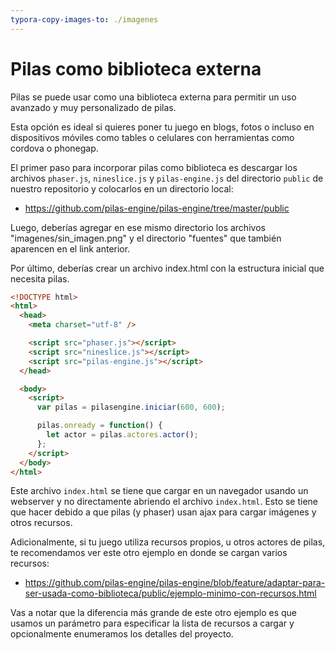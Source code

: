 ```yaml
---
typora-copy-images-to: ./imagenes
---
```


# Pilas como biblioteca externa

Pilas se puede usar como una biblioteca externa para permitir un uso avanzado
y muy personalizado de pilas.

Esta opción es ideal si quieres poner tu juego en blogs, fotos o incluso
en dispositivos móviles como tables o celulares con herramientas como
cordova o phonegap.

El primer paso para incorporar pilas como biblioteca es descargar los
archivos `phaser.js`, `nineslice.js` y `pilas-engine.js` del directorio
`public` de nuestro repositorio y colocarlos en un directorio local:

- https://github.com/pilas-engine/pilas-engine/tree/master/public

Luego, deberías agregar en ese mismo directorio los archivos
"imagenes/sin_imagen.png" y el directorio "fuentes" que también aparencen
en el link anterior.

Por último, deberías crear un archivo index.html con la estructura inicial
que necesita pilas.

```html
<!DOCTYPE html>
<html>
  <head>
    <meta charset="utf-8" />

    <script src="phaser.js"></script>
    <script src="nineslice.js"></script>
    <script src="pilas-engine.js"></script>
  </head>

  <body>
    <script>
      var pilas = pilasengine.iniciar(600, 600);

      pilas.onready = function() {
        let actor = pilas.actores.actor();
      };
    </script>
  </body>
</html>
```

Este archivo `index.html` se tiene que cargar en un navegador usando
un webserver y no directamente abriendo el archivo `index.html`.
Esto se tiene que hacer debido a que pilas (y phaser) usan ajax para cargar
imágenes y otros recursos.

Adicionalmente, si tu juego utiliza recursos propios, u otros actores de
pilas, te recomendamos ver este otro ejemplo en donde se cargan varios
recursos:

- https://github.com/pilas-engine/pilas-engine/blob/feature/adaptar-para-ser-usada-como-biblioteca/public/ejemplo-minimo-con-recursos.html

Vas a notar que la diferencia más grande de este otro ejemplo es que usamos
un parámetro para especificar la lista de recursos a cargar y opcionalmente
enumeramos los detalles del proyecto.
